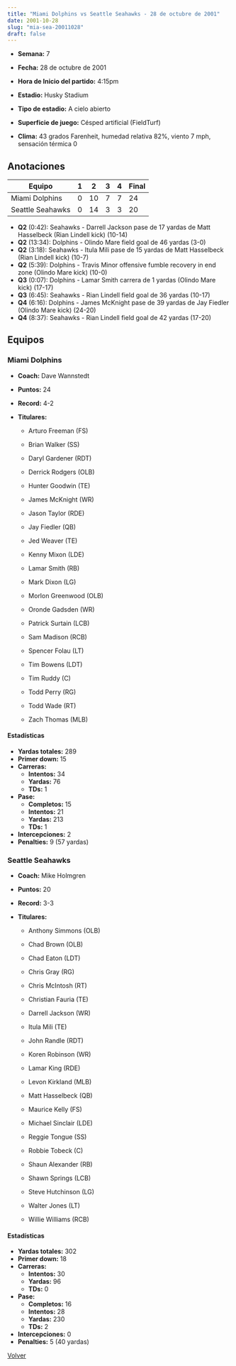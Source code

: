 ```yaml
---
title: "Miami Dolphins vs Seattle Seahawks - 28 de octubre de 2001"
date: 2001-10-28
slug: "mia-sea-20011028"
draft: false
---
```


* **Semana:** 7
* **Fecha:** 28 de octubre de 2001

* **Hora de Inicio del partido:** 4:15pm
* **Estadio:** Husky Stadium
* **Tipo de estadio:** A cielo abierto
* **Superficie de juego:** Césped artificial (FieldTurf)
* **Clima:** 43 grados Farenheit, humedad relativa 82%, viento 7 mph, sensación térmica 0





## Anotaciones
| Equipo | 1 | 2 | 3 | 4 | Final |
|--------|---|---|---|---|-------|
| Miami Dolphins  | 0 | 10 | 7 | 7  | 24 |
| Seattle Seahawks  | 0 | 14 | 3 | 3  | 20 |
* **Q2** (0:42): Seahawks - Darrell Jackson pase de 17 yardas de Matt Hasselbeck (Rian Lindell kick) (10-14)
* **Q2** (13:34): Dolphins - Olindo Mare field goal de 46 yardas (3-0)
* **Q2** (3:18): Seahawks - Itula Mili pase de 15 yardas de Matt Hasselbeck (Rian Lindell kick) (10-7)
* **Q2** (5:39): Dolphins - Travis Minor offensive fumble recovery in end zone (Olindo Mare kick) (10-0)
* **Q3** (0:07): Dolphins - Lamar Smith carrera de 1 yardas (Olindo Mare kick) (17-17)
* **Q3** (6:45): Seahawks - Rian Lindell field goal de 36 yardas (10-17)
* **Q4** (6:16): Dolphins - James McKnight pase de 39 yardas de Jay Fiedler (Olindo Mare kick) (24-20)
* **Q4** (8:37): Seahawks - Rian Lindell field goal de 42 yardas (17-20)


## Equipos


### Miami Dolphins
* **Coach:** Dave Wannstedt
* **Puntos:** 24
* **Record:** 4-2
* **Titulares:** 

  * Arturo Freeman (FS) 

  * Brian Walker (SS) 

  * Daryl Gardener (RDT) 

  * Derrick Rodgers (OLB) 

  * Hunter Goodwin (TE) 

  * James McKnight (WR) 

  * Jason Taylor (RDE) 

  * Jay Fiedler (QB) 

  * Jed Weaver (TE) 

  * Kenny Mixon (LDE) 

  * Lamar Smith (RB) 

  * Mark Dixon (LG) 

  * Morlon Greenwood (OLB) 

  * Oronde Gadsden (WR) 

  * Patrick Surtain (LCB) 

  * Sam Madison (RCB) 

  * Spencer Folau (LT) 

  * Tim Bowens (LDT) 

  * Tim Ruddy (C) 

  * Todd Perry (RG) 

  * Todd Wade (RT) 

  * Zach Thomas (MLB) 

#### Estadísticas
* **Yardas totales:** 289
* **Primer down:** 15
* **Carreras:**
  * **Intentos:** 34
  * **Yardas:** 76
  * **TDs:** 1
* **Pase:**
  * **Completos:** 15
  * **Intentos:** 21
  * **Yardas:** 213
  * **TDs:** 1
* **Intercepciones:** 2
* **Penalties:** 9 (57 yardas)

### Seattle Seahawks
* **Coach:** Mike Holmgren
* **Puntos:** 20
* **Record:** 3-3
* **Titulares:** 

  * Anthony Simmons (OLB) 

  * Chad Brown (OLB) 

  * Chad Eaton (LDT) 

  * Chris Gray (RG) 

  * Chris McIntosh (RT) 

  * Christian Fauria (TE) 

  * Darrell Jackson (WR) 

  * Itula Mili (TE) 

  * John Randle (RDT) 

  * Koren Robinson (WR) 

  * Lamar King (RDE) 

  * Levon Kirkland (MLB) 

  * Matt Hasselbeck (QB) 

  * Maurice Kelly (FS) 

  * Michael Sinclair (LDE) 

  * Reggie Tongue (SS) 

  * Robbie Tobeck (C) 

  * Shaun Alexander (RB) 

  * Shawn Springs (LCB) 

  * Steve Hutchinson (LG) 

  * Walter Jones (LT) 

  * Willie Williams (RCB) 

#### Estadísticas
* **Yardas totales:** 302
* **Primer down:** 18
* **Carreras:**
  * **Intentos:** 30
  * **Yardas:** 96
  * **TDs:** 0
* **Pase:**
  * **Completos:** 16
  * **Intentos:** 28
  * **Yardas:** 230
  * **TDs:** 2
* **Intercepciones:** 0
* **Penalties:** 5 (40 yardas)


[Volver](/historia/2001)
